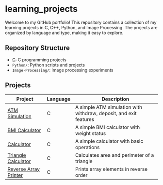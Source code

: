 # learning_projects
Welcome to my GitHub portfolio! This repository contains a collection of my learning projects in C, C++, Python, and Image Processing. The projects are organized by language and type, making it easy to explore.

## Repository Structure

- [C](https://github.com/ahmetelindag/learning_projects/tree/C): C programming projects 
- `Python/`: Python scripts and projects
- `Image-Processing/`: Image processing experiments

## Projects
| Project | Language | Description |
|---------|----------|-------------|
|[ATM Simulation](https://github.com/ahmetelindag/learning_projects/tree/C/atm_simulation) | C | A simple ATM simulation with withdraw, deposit, and exit features
|[BMI Calculator](https://github.com/ahmetelindag/learning_projects/tree/C/bmi_calculator) | C | A simple BMI calculator with weight status
|[Calculator](https://github.com/ahmetelindag/learning_projects/tree/C/calculator) | C | A simple calculator with basic operations
|[Triangle Calculator](https://github.com/ahmetelindag/learning_projects/tree/C/triangle_calculator) | C | Calculates area and perimeter of a triangle
|[Reverse Array Printer](https://github.com/ahmetelindag/learning_projects/tree/C/reverse_array) | C | Prints array elements in reverse order
